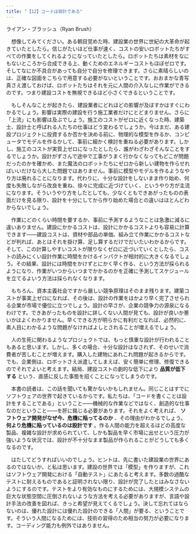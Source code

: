 ```yaml
---
title: "【12】コードは設計である"
---
```



ライアン・ブラッシュ（Ryan Brush）


　想像してみてください。ある朝目覚めた時、建設業の世界に世紀の大革命が起きていたとしたら。信じがたいほど仕事が速く、コストの安いロボットたちがすべての作業をしてくれるようになっていたとしたら。ロボットたちは素材をなにもないところから合成できる上、動くためのエネルギーコストもほぼゼロです。そしてなにか不具合があっても自分で自分を修理できます。さらに素晴らしいのは、正確な図面をこちらで用意する必要がないということです。おおまかな青写真さえ渡しておけば、ロボットたちはそれを元に人間の介入なしに作業ができるのです。つまり建設コストを無視できるほど小さくできるということです。

　もしそんなことが起きたら、建設業者にどれほどの影響が及ぼすかはすぐにわかるでしょう。影響は実際の建設を行う施工業者だけにとどまりません。さらに「上流」にも影響は及ぶでしょう。施工のコストがゼロに近くなった時、建築士、設計士と呼ばれる人たちの仕事はどう変わるでしょうか。今はまだ、ある建設プロジェクトに投資するか否かを決める前に、物理的な模型を作るか、コンピュータでモデルを作るかして、事前に細かく検討を重ねる必要があります。しかし、施工のコストが実質上ゼロになったとしたら、誰がわざわざそんなことをするでしょうか。設計がずさんで途中で工事がうまく行かなくなってもどこが問題だったのかを確かめ、また魔法のロボットたちにゼロから新しい建物を作らせればいいだけなら大した問題ではありません。事前に模型やモデルを作るようなやり方は廃れることになります。代わりに、十分な設計をしないまま作り始め、何度も失敗しながら改良を重ね、徐々に完成に近づけていく、というやり方が主流になります。そういうやり方をしたとしても、少なくともできあがったものの表面だけを見る限り、設計を十分にしてから作り始めた場合との違いはほとんどわからないでしょう。

　作業にどのくらい時間を要するか、事前に予測するようなことは急激に減るに違いありません。建設にかかるコストは、設計にかかるコストよりも容易に計算できます——建設コストは、資材や部品の単価、組み立て作業にかかるコストなどが判れば、あとはそれを掛け算、足し算するだけでだいたいわかるからです。そして、この計算しやすいコストが限りなくゼロに近づいていくとしたら、コストの読みにくい設計作業に時間をかけるインパクトが相対的に大きくなるでしょう。その結果、設計には時間をかけずとにかく早く作る、という方法が採られるようになり、作業がいつからいつまでかかるのかを正確に予測してスケジュールを立てるよいう方法は採られなくなります。

　もちろん、資本主義社会ですから厳しい競争原理はそのまま残ります。建築コストが事実上ゼロになれば、その後は、設計の作業をほかより早く完了させられる企業が市場で優位に立つでしょう。設計の早さが、企業の競争力の源泉になるわけです。できあがったものを設計に詳しくない人間が見ても、設計が良いか悪いかはよくわかりません。早くできる方が明らかに有利だとなれば、必然的に、素人目にわかるような問題がなければよしとされることが増えるでしょう。

　人の生死に関わるようなプロジェクトでは、もっと慎重な設計が行われることもあると思います。しかし、多くの場合、十分な設計はなされず、そのせいで消費者が苦しむことが増えます。購入した建物にあれこれ問題が起きるからです。でも、企業側は、ロボットさえ派遣してしまえば、安く簡単に修理、修復できるのでそれでよいと考えます。結局、建設コストの劇的な低下により **品質が低下する** という、直感に反した事態を招くことになってしまうのです。

　本書の読者は、この話を聞いても驚かないかもしれません。同じことはすでにソフトウェアの世界で起きているからです。私たちは、「コードを書くことは設計をすることである」ということ——機械的な作業などではなく、創造的な仕事なのだということ——を肝に銘じる必要があります。それをよく考えれば、 **ソフトウェア開発がなぜ今、危機に陥ってるのか** 、その理由がわかるでしょう。 **何より危機に陥っているのは設計です** 。作る人間の能力を超えるほどの高度な製品、複雑な設計が求められていて、しかも製品を早く市場に出せという圧力が強いような状況では、設計が不十分なまま製品が作られることがどうしても多くなるのです。

　はたしてどうすればいいのでしょう。ヒントは、先に書いた建設業の世界にあるのではないか、と私は思います。建設の世界では「模型」を作りますが、これはソフトウェア開発における「自動テスト」にあたると考えます。多数の過酷なテストに耐えるものであると証明されない限り、設計が完了したとはみなさないようにするのです。テストをより有効なものにするためには、大規模システムの巨大な状態空間に圧倒されないような方法を考える必要がありますが、言語や設計手法の改善を図れば、きっと希望が見えてくるでしょう。決して忘れてはならないのは、優れた設計には優れた設計のできる「人間」が要る、ということです。そういう人間になるためには、技術の習得のため相当の努力が必要になります。コーディング能力も例外ではありません。
